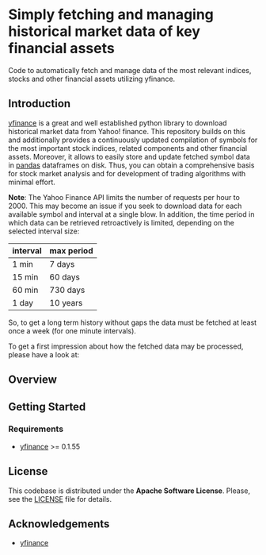 # Simply fetching and managing historical market data of key financial assets
Code to automatically fetch and manage data of the most relevant indices, stocks and other financial assets utilizing yfinance.


## Introduction

[yfinance](https://github.com/ranaroussi/yfinance) is a great and well established python library to download historical market data from Yahoo! finance. This repository builds on this and additionally provides a continuously updated compilation of symbols for the most important stock indices, related components and other financial assets. Moreover, it allows to easily store and update fetched symbol data in [pandas](https://github.com/pandas-dev/pandas) dataframes on disk. Thus, you can obtain a comprehensive basis for stock market analysis and for development of trading algorithms with minimal effort.

**Note**: The Yahoo Finance API limits the number of requests per hour to 2000. This may become an issue if you seek to download data for each available symbol and interval at a single blow. In addition, the time period in which data can be retrieved retroactively is limited, depending on the selected interval size:

| interval  | max period |
| ------------- | ------------- |
| 1 min  | 7 days  |
| 15 min  | 60 days  |
| 60 min  | 730 days  |
| 1 day  | 10 years  |

So, to get a long term history without gaps the data must be fetched at least once a week (for one minute intervals).

To get a first impression about how the fetched data may be processed, please have a look at:

## Overview

## Getting Started
### Requirements
- [yfinance](https://github.com/ranaroussi/yfinance) >= 0.1.55

## License
This codebase is distributed under the **Apache Software License**. Please, see the [LICENSE](LICENSE) file for details.


## Acknowledgements
- [yfinance](https://github.com/ranaroussi/yfinance)




